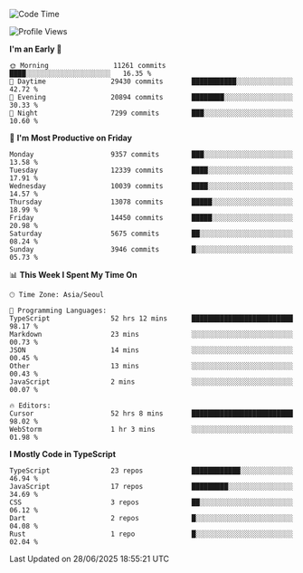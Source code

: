 <!--START_SECTION:waka-->
![Code Time](http://img.shields.io/badge/Code%20Time-7%2C953%20hrs%2025%20mins-blue)

![Profile Views](http://img.shields.io/badge/Profile%20Views-0-blue)

**I'm an Early 🐤** 

```text
🌞 Morning                11261 commits       ████░░░░░░░░░░░░░░░░░░░░░   16.35 % 
🌆 Daytime                29430 commits       ███████████░░░░░░░░░░░░░░   42.72 % 
🌃 Evening                20894 commits       ████████░░░░░░░░░░░░░░░░░   30.33 % 
🌙 Night                  7299 commits        ███░░░░░░░░░░░░░░░░░░░░░░   10.60 % 
```
📅 **I'm Most Productive on Friday** 

```text
Monday                   9357 commits        ███░░░░░░░░░░░░░░░░░░░░░░   13.58 % 
Tuesday                  12339 commits       ████░░░░░░░░░░░░░░░░░░░░░   17.91 % 
Wednesday                10039 commits       ████░░░░░░░░░░░░░░░░░░░░░   14.57 % 
Thursday                 13078 commits       █████░░░░░░░░░░░░░░░░░░░░   18.99 % 
Friday                   14450 commits       █████░░░░░░░░░░░░░░░░░░░░   20.98 % 
Saturday                 5675 commits        ██░░░░░░░░░░░░░░░░░░░░░░░   08.24 % 
Sunday                   3946 commits        █░░░░░░░░░░░░░░░░░░░░░░░░   05.73 % 
```


📊 **This Week I Spent My Time On** 

```text
🕑︎ Time Zone: Asia/Seoul

💬 Programming Languages: 
TypeScript               52 hrs 12 mins      █████████████████████████   98.17 % 
Markdown                 23 mins             ░░░░░░░░░░░░░░░░░░░░░░░░░   00.73 % 
JSON                     14 mins             ░░░░░░░░░░░░░░░░░░░░░░░░░   00.45 % 
Other                    13 mins             ░░░░░░░░░░░░░░░░░░░░░░░░░   00.43 % 
JavaScript               2 mins              ░░░░░░░░░░░░░░░░░░░░░░░░░   00.07 % 

🔥 Editors: 
Cursor                   52 hrs 8 mins       █████████████████████████   98.02 % 
WebStorm                 1 hr 3 mins         ░░░░░░░░░░░░░░░░░░░░░░░░░   01.98 % 
```

**I Mostly Code in TypeScript** 

```text
TypeScript               23 repos            ████████████░░░░░░░░░░░░░   46.94 % 
JavaScript               17 repos            █████████░░░░░░░░░░░░░░░░   34.69 % 
CSS                      3 repos             ██░░░░░░░░░░░░░░░░░░░░░░░   06.12 % 
Dart                     2 repos             █░░░░░░░░░░░░░░░░░░░░░░░░   04.08 % 
Rust                     1 repo              █░░░░░░░░░░░░░░░░░░░░░░░░   02.04 % 
```




 Last Updated on 28/06/2025 18:55:21 UTC
<!--END_SECTION:waka-->
